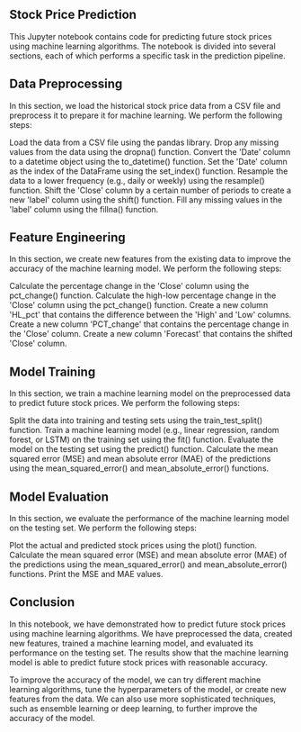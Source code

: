 ## Stock Price Prediction

This Jupyter notebook contains code for predicting future stock prices using machine learning algorithms. The notebook is divided into several sections, each of which performs a specific task in the prediction pipeline.

## Data Preprocessing

In this section, we load the historical stock price data from a CSV file and preprocess it to prepare it for machine learning. We perform the following steps:

Load the data from a CSV file using the pandas library.
Drop any missing values from the data using the dropna() function.
Convert the 'Date' column to a datetime object using the to_datetime() function.
Set the 'Date' column as the index of the DataFrame using the set_index() function.
Resample the data to a lower frequency (e.g., daily or weekly) using the resample() function.
Shift the 'Close' column by a certain number of periods to create a new 'label' column using the shift() function.
Fill any missing values in the 'label' column using the fillna() function.

## Feature Engineering

In this section, we create new features from the existing data to improve the accuracy of the machine learning model. We perform the following steps:

Calculate the percentage change in the 'Close' column using the pct_change() function.
Calculate the high-low percentage change in the 'Close' column using the pct_change() function.
Create a new column 'HL_pct' that contains the difference between the 'High' and 'Low' columns.
Create a new column 'PCT_change' that contains the percentage change in the 'Close' column.
Create a new column 'Forecast' that contains the shifted 'Close' column.

## Model Training

In this section, we train a machine learning model on the preprocessed data to predict future stock prices. We perform the following steps:

Split the data into training and testing sets using the train_test_split() function.
Train a machine learning model (e.g., linear regression, random forest, or LSTM) on the training set using the fit() function.
Evaluate the model on the testing set using the predict() function.
Calculate the mean squared error (MSE) and mean absolute error (MAE) of the predictions using the mean_squared_error() and mean_absolute_error() functions.

## Model Evaluation

In this section, we evaluate the performance of the machine learning model on the testing set. We perform the following steps:

Plot the actual and predicted stock prices using the plot() function.
Calculate the mean squared error (MSE) and mean absolute error (MAE) of the predictions using the mean_squared_error() and mean_absolute_error() functions.
Print the MSE and MAE values.

## Conclusion

In this notebook, we have demonstrated how to predict future stock prices using machine learning algorithms. We have preprocessed the data, created new features, trained a machine learning model, and evaluated its performance on the testing set. The results show that the machine learning model is able to predict future stock prices with reasonable accuracy.

To improve the accuracy of the model, we can try different machine learning algorithms, tune the hyperparameters of the model, or create new features from the data. We can also use more sophisticated techniques, such as ensemble learning or deep learning, to further improve the accuracy of the model.
